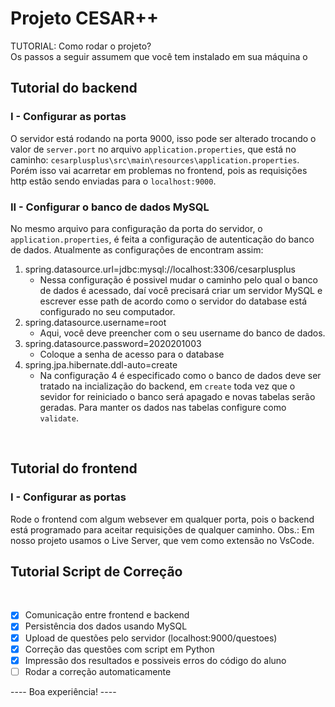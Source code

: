 # Projeto CESAR++
TUTORIAL: Como rodar o projeto? <br>
Os passos a seguir assumem que você tem instalado em sua máquina o

## Tutorial do backend
### I - Configurar as portas

O servidor está rodando na porta 9000, isso pode ser alterado trocando o valor de ```server.port``` no arquivo ```application.properties```, que está no caminho: ```cesarplusplus\src\main\resources\application.properties```. Porém isso vai acarretar em problemas no frontend, pois as requisições http estão sendo enviadas para o ```localhost:9000```.
<br>
### II - Configurar o banco de dados MySQL
No mesmo arquivo para configuração da porta do servidor, o ```application.properties```, é feita a configuração de autenticação do banco de dados. Atualmente as configurações de encontram assim:
1. spring.datasource.url=jdbc:mysql://localhost:3306/cesarplusplus
    - Nessa configuração é possivel mudar o caminho pelo qual o banco de dados é acessado, daí você precisará criar um servidor MySQL e escrever esse path de acordo como o servidor do database está configurado no seu computador.
2. spring.datasource.username=root
    - Aqui, você deve preencher com o seu username do banco de dados.
3. spring.datasource.password=2020201003
    - Coloque a senha de acesso para o database
4. spring.jpa.hibernate.ddl-auto=create
    - Na configuração 4 é especificado como o banco de dados deve ser tratado na incialização do backend, em ```create``` toda vez que o sevidor for reiniciado o banco será apagado e novas tabelas serão geradas. Para manter os dados nas tabelas configure como ```validate```.
<br>

## Tutorial do frontend
### I - Configurar as portas
Rode o frontend com algum websever em qualquer porta, pois o backend está programado para aceitar requisições de qualquer caminho. Obs.: Em nosso projeto usamos o Live Server, que vem como extensão no VsCode.
<br>
## Tutorial Script de Correção
<br>

- [x] Comunicação entre frontend e backend
- [x] Persistência dos dados usando MySQL
- [x] Upload de questões pelo servidor (localhost:9000/questoes)
- [x] Correção das questões com script em Python
- [x] Impressão dos resultados e possiveis erros do código do aluno
- [ ] Rodar a correção automaticamente

---- Boa experiência! ----
